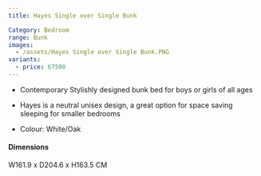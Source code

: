 ```yaml
---
title: Hayes Single over Single Bunk

Category: Bedroom
range: Bunk
images:
  - /assets/Hayes Single over Single Bunk.PNG
variants:
  - price: 67500
---
```

* Contemporary Stylishly designed bunk bed for boys or girls of all ages
* Hayes is a neutral unisex design, a great option for space saving sleeping for smaller bedrooms

* Colour: White/Oak

#### Dimensions
W161.9 x D204.6 x H163.5 CM
